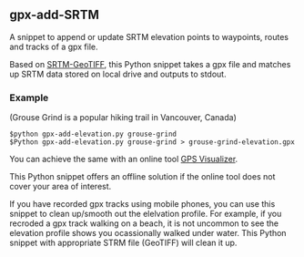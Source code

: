 ## gpx-add-SRTM
A snippet to append or update SRTM elevation points to waypoints, routes and tracks of a gpx file.

Based on [SRTM-GeoTIFF](https://github.com/nicholas-fong/SRTM-GeoTIFF), this Python snippet takes a gpx file and matches up SRTM data stored on local drive and outputs to stdout.

### Example
(Grouse Grind is a popular hiking trail in Vancouver, Canada)
```
$python gpx-add-elevation.py grouse-grind
$Python gpx-add-elevation.py grouse-grind > grouse-grind-elevation.gpx
```

You can achieve the same with an online tool [GPS Visualizer](https://www.gpsvisualizer.com/).

This Python snippet offers an offline solution if the online tool does not cover your area of interest. 

If you have recorded gpx tracks using mobile phones, you can use this snippet to clean up/smooth out the elelvation profile. For example, if you recroded a gpx track walking on a beach, it is not uncommon to see the elevation profile shows you ocassionally walked under water. This Python snippet with appropriate STRM file (GeoTIFF) will clean it up.
